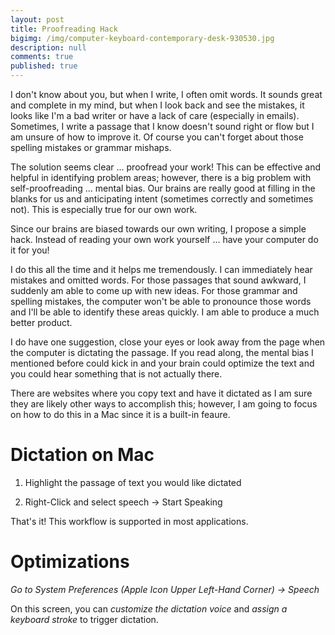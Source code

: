 ```yaml
---
layout: post
title: Proofreading Hack
bigimg: /img/computer-keyboard-contemporary-desk-930530.jpg
description: null
comments: true
published: true
---
```


I don't know about you, but when I write, I often omit words.  It sounds great and complete in my mind, but when I look back and see the mistakes, it looks like I'm a bad writer or have a lack of care (especially in emails).  Sometimes, I write a passage that I know doesn't sound right or flow but I am unsure of how to improve it.  Of course you can't forget about those spelling mistakes or grammar mishaps.

The solution seems clear ... proofread your work!  This can be effective and helpful in identifying problem areas; however, there is a big problem with self-proofreading ... mental bias.  Our brains are really good at filling in the blanks for us and anticipating intent (sometimes correctly and sometimes not).  This is especially true for our own work.

Since our brains are biased towards our own writing, I propose a simple hack.  Instead of reading your own work yourself ... have your computer do it for you!

I do this all the time and it helps me tremendously.  I can immediately hear mistakes and omitted words.  For those passages that sound awkward, I suddenly am able to come up with new ideas.  For those grammar and spelling mistakes, the computer won't be able to pronounce those words and I'll be able to identify these areas quickly.  I am able to produce a much better product.

I do have one suggestion, close your eyes or look away from the page when the computer is dictating the passage.  If you read along, the mental bias I mentioned before could kick in and your brain could optimize the text and you could hear something that is not actually there.
 
There are websites where you copy text and have it dictated as I am sure they are likely other ways to accomplish this; however, I am going to focus on how to do this in a Mac since it is a built-in feaure.

# Dictation on Mac
1. Highlight the passage of text you would like dictated

1. Right-Click and select speech -> Start Speaking

That's it!  This workflow is supported in most applications.  
# Optimizations
_Go to System Preferences (Apple Icon Upper Left-Hand Corner) -> Speech_

On this screen, you can *customize the dictation voice* and *assign a keyboard stroke* to trigger dictation.